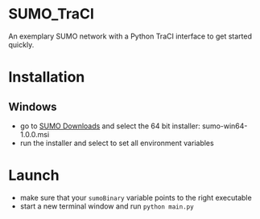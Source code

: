 # SUMO_TraCI

An exemplary SUMO network with a Python TraCI interface to get started quickly. 

# Installation

## Windows
* go to [SUMO Downloads](http://sumo.dlr.de/wiki/Downloads#SUMO_-_Latest_Release_.28Version_1.0.0.29) and select the 64 bit installer: sumo-win64-1.0.0.msi
* run the installer and select to set all environment variables

# Launch
* make sure that your `sumoBinary` variable points to the right executable
* start a new terminal window and run `python main.py`